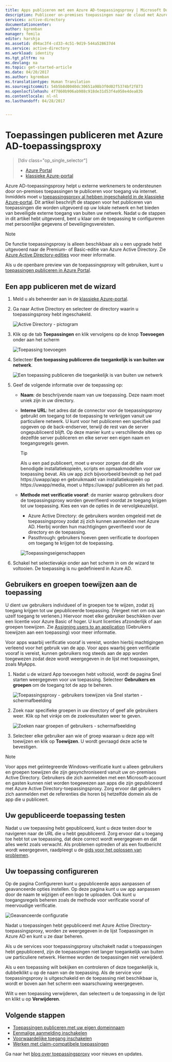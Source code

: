 ```yaml
---
title: Apps publiceren met een Azure AD-toepassingsproxy | Microsoft Docs
description: Publiceer on-premises toepassingen naar de cloud met Azure AD-toepassingsproxy in de klassieke portal.
services: active-directory
documentationcenter: 
author: kgremban
manager: femila
editor: harshja
ms.assetid: d94ac3f4-cd33-4c51-9d19-544a528637d4
ms.service: active-directory
ms.workload: identity
ms.tgt_pltfrm: na
ms.devlang: na
ms.topic: get-started-article
ms.date: 04/20/2017
ms.author: kgremban
ms.translationtype: Human Translation
ms.sourcegitcommit: 54b5b8d0040dc30651a98b3f0d02f5374bf2f873
ms.openlocfilehash: 4f7860b906ab988c918de31d53f4a958e4dea83b
ms.contentlocale: nl-nl
ms.lasthandoff: 04/28/2017


---
```

# <a name="publish-applications-using-azure-ad-application-proxy"></a>Toepassingen publiceren met Azure AD-toepassingsproxy

> [!div class="op_single_selector"]
> * [Azure Portal](application-proxy-publish-azure-portal.md)
> * [klassieke Azure-portal](active-directory-application-proxy-publish.md)

Azure AD-toepassingsproxy helpt u externe werknemers te ondersteunen door on-premises toepassingen te publiceren voor toegang via internet. Inmiddels moet u [toepassingsproxy al hebben ingeschakeld in de klassieke Azure-portal](active-directory-application-proxy-enable.md). Dit artikel beschrijft de stappen voor het publiceren van toepassingen die worden uitgevoerd op uw lokale netwerk en het bieden van beveiligde externe toegang van buiten uw netwerk. Nadat u de stappen in dit artikel hebt uitgevoerd, bent u klaar om de toepassing te configureren met persoonlijke gegevens of beveiligingsvereisten.

> [!NOTE]
> De functie toepassingsproxy is alleen beschikbaar als u een upgrade hebt uitgevoerd naar de Premium- of Basic-editie van Azure Active Directory. Zie [Azure Active Directory-edities](active-directory-editions.md) voor meer informatie.

Als u de openbare preview van de toepassingsproxy wilt gebruiken, kunt u [toepassingen publiceren in Azure Portal](application-proxy-publish-azure-portal.md).

## <a name="publish-an-app-using-the-wizard"></a>Een app publiceren met de wizard
1. Meld u als beheerder aan in de [klassieke Azure-portal](https://manage.windowsazure.com/).
2. Ga naar Active Directory en selecteer de directory waarin u toepassingsproxy hebt ingeschakeld.
   
    ![Active Directory - pictogram](./media/active-directory-application-proxy-publish/ad_icon.png)
3. Klik op de tab **Toepassingen** en klik vervolgens op de knop **Toevoegen** onder aan het scherm
   
    ![Toepassing toevoegen](./media/active-directory-application-proxy-publish/aad_appproxy_selectdirectory.png)
4. Selecteer **Een toepassing publiceren die toegankelijk is van buiten uw netwerk**.
   
    ![Een toepassing publiceren die toegankelijk is van buiten uw netwerk](./media/active-directory-application-proxy-publish/aad_appproxy_addapp.png)
5. Geef de volgende informatie over de toepassing op:
   
   * **Naam**: de beschrijvende naam van uw toepassing. Deze naam moet uniek zijn in uw directory.
   * **Interne URL**: het adres dat de connector voor de toepassingsproxy gebruikt om toegang tot de toepassing te verkrijgen vanuit uw particuliere netwerk. U kunt voor het publiceren een specifiek pad opgeven op de back-endserver, terwijl de rest van de server ongepubliceerd blijft. Op deze manier kunt u verschillende sites op dezelfde server publiceren en elke server een eigen naam en toegangsregels geven.
     
     > [!TIP]
     > Als u een pad publiceert, moet u ervoor zorgen dat dit alle benodigde installatiekopieën, scripts en opmaakmodellen voor uw toepassing bevat. Als uw app zich bijvoorbeeld bevindt op het pad https://uwapp/app en gebruikmaakt van installatiekopieën op https://uwapp/media, moet u https://uwapp/ publiceren als het pad.
     > 
     > 
   * **Methode met verificatie vooraf**: de manier waarop gebruikers door de toepassingsproxy worden geverifieerd voordat ze toegang krijgen tot uw toepassing. Kies een van de opties in de vervolgkeuzelijst.
     
     * Azure Active Directory: de gebruikers worden omgeleid met de toepassingsproxy zodat zij zich kunnen aanmelden met Azure AD. Hierbij worden hun machtigingen geverifieerd voor de directory en de toepassing.
     * Passthrough: gebruikers hoeven geen verificatie te doorlopen om toegang te krijgen tot de toepassing.
     
     ![Toepassingseigenschappen](./media/active-directory-application-proxy-publish/aad_appproxy_appproperties.png)  
6. Schakel het selectievakje onder aan het scherm in om de wizard te voltooien. De toepassing is nu gedefinieerd in Azure AD.

## <a name="assign-users-and-groups-to-the-application"></a>Gebruikers en groepen toewijzen aan de toepassing
U dient uw gebruikers individueel of in groepen toe te wijzen, zodat zij toegang krijgen tot uw gepubliceerde toepassing. (Vergeet niet om ook aan uzelf toegang te verlenen.) Hiervoor moet elke gebruiker beschikken over een licentie voor Azure Basic of hoger. U kunt licenties afzonderlijk of aan groepen toewijzen. Zie [Assigning users to an application](active-directory-applications-guiding-developers-assigning-users.md) (Gebruikers toewijzen aan een toepassing) voor meer informatie. 

Voor apps waarbij verificatie vooraf is vereist, worden hierbij machtigingen verleend voor het gebruik van de app. Voor apps waarbij geen verificatie vooraf is vereist, kunnen gebruikers nog steeds aan de app worden toegewezen zodat deze wordt weergegeven in de lijst met toepassingen, zoals MyApps.

1. Nadat u de wizard App toevoegen hebt voltooid, wordt de pagina Snel starten weergegeven voor uw toepassing. Selecteer **Gebruikers en groepen** om de toegang tot de app te beheren.
   
    ![Toepassingsproxy - gebruikers toewijzen via Snel starten - schermafbeelding](./media/active-directory-application-proxy-publish/aad_appproxy_usersgroups.png)
2. Zoek naar specifieke groepen in uw directory of geef alle gebruikers weer. Klik op het vinkje om de zoekresultaten weer te geven.
   
      ![Zoeken naar groepen of gebruikers - schermafbeelding](./media/active-directory-application-proxy-publish/aad_appproxy_search.png)
3. Selecteer elke gebruiker aan wie of groep waaraan u deze app wilt toewijzen en klik op **Toewijzen**. U wordt gevraagd deze actie te bevestigen.

> [!NOTE]
> Voor apps met geïntegreerde Windows-verificatie kunt u alleen gebruikers en groepen toewijzen die zijn gesynchroniseerd vanuit uw on-premises Active Directory. Gebruikers die zich aanmelden met een Microsoft-account en gasten kunnen niet worden toegewezen aan apps die zijn gepubliceerd met Azure Active Directory-toepassingsproxy. Zorg ervoor dat gebruikers zich aanmelden met de referenties die horen bij hetzelfde domein als de app die u publiceert.
> 
> 

## <a name="test-your-published-application"></a>Uw gepubliceerde toepassing testen
Nadat u uw toepassing hebt gepubliceerd, kunt u deze testen door te navigeren naar de URL die u hebt gepubliceerd. Zorg ervoor dat u toegang toe hebt tot uw toepassing, dat deze correct wordt weergegeven en dat alles werkt zoals verwacht. Als problemen optreden of als een foutbericht wordt weergegeven, raadpleegt u de [gids voor het oplossen van problemen](active-directory-application-proxy-troubleshoot.md).

## <a name="configure-your-application"></a>Uw toepassing configureren
Op de pagina Configureren kunt u gepubliceerde apps aanpassen of geavanceerde opties instellen. Op deze pagina kunt u uw app aanpassen door de naam te wijzigen of een logo te uploaden. Ook kunt u toegangsregels beheren zoals de methode voor verificatie vooraf of meervoudige verificatie.

![Geavanceerde configuratie](./media/active-directory-application-proxy-publish/aad_appproxy_configure.png)

Nadat u toepassingen hebt gepubliceerd met Azure Active Directory-toepassingsproxy, worden ze weergegeven in de lijst Toepassingen in Azure AD en kunt u ze daar beheren.

Als u de services voor toepassingsproxy uitschakelt nadat u toepassingen hebt gepubliceerd, zijn de toepassingen niet langer toegankelijk van buiten uw particuliere netwerk. Hiermee worden de toepassingen niet verwijderd.

Als u een toepassing wilt bekijken en controleren of deze toegankelijk is, dubbelklikt u op de naam van de toepassing. Als de service voor toepassingsproxy is uitgeschakeld en de toepassing niet beschikbaar is, wordt er boven aan het scherm een waarschuwing weergegeven.

Wilt u een toepassing verwijderen, dan selecteert u de toepassing in de lijst en klikt u op **Verwijderen**.

## <a name="next-steps"></a>Volgende stappen
* [Toepassingen publiceren met uw eigen domeinnaam](active-directory-application-proxy-custom-domains.md)
* [Eenmalige aanmelding inschakelen](active-directory-application-proxy-sso-using-kcd.md)
* [Voorwaardelijke toegang inschakelen](active-directory-application-proxy-conditional-access.md)
* [Werken met claim-compatibele toepassingen](active-directory-application-proxy-claims-aware-apps.md)

Ga naar het [blog over toepassingsproxy](http://blogs.technet.com/b/applicationproxyblog/) voor nieuws en updates.


